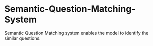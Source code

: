 # Semantic-Question-Matching-System
Semantic Question Matching system enables the model to identify the similar questions. 
